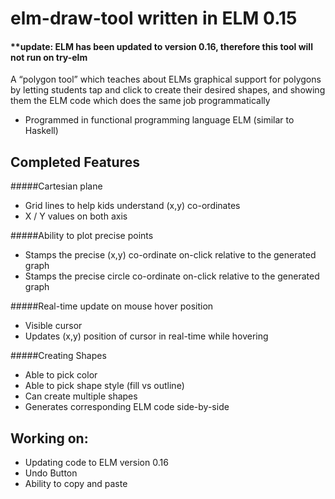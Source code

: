 # elm-draw-tool written in ELM 0.15

#### **update: ELM has been updated to version 0.16, therefore this tool will not run on try-elm

A “polygon tool” which teaches about ELMs graphical support for polygons by letting students tap and click to create their desired shapes, and showing them the ELM code which does the same job programmatically

* Programmed in functional programming language ELM (similar to Haskell)

## Completed Features

#####Cartesian plane
* Grid lines to help kids understand (x,y) co-ordinates
* X / Y values on both axis

#####Ability to plot precise points
* Stamps the precise (x,y) co-ordinate on-click relative to the generated graph
* Stamps the precise circle co-ordinate on-click relative to the generated graph

#####Real-time update on mouse hover position
* Visible cursor
* Updates (x,y) position of cursor in real-time while hovering

#####Creating Shapes
* Able to pick color
* Able to pick shape style (fill vs outline)
* Can create multiple shapes
* Generates corresponding ELM code side-by-side

## Working on:

* Updating code to ELM version 0.16
* Undo Button
* Ability to copy and paste
